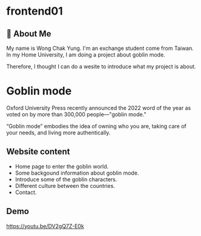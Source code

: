 # frontend01
## 🚀 About Me
My name is Wong Chak Yung. I'm an exchange student come from Taiwan. In my Home University, I am doing a project about goblin mode.

Therefore, I thought I can do a wesite to introduce what my project is about.


# Goblin mode

Oxford University Press recently announced the 2022 word of the year as voted on by more than 300,000 people—"goblin mode."

“Goblin mode” embodies the idea of owning who you are, taking care of your needs, and living more authentically.

## Website content
- Home page to enter the goblin world.
- Some backgound information about goblin mode.
- Introduce some of the goblin characters.
- Different culture between the countries.
- Contact.
## Demo

https://youtu.be/DV2gQ7Z-E0k
